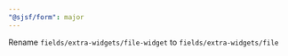 ```yaml
---
"@sjsf/form": major
---
```


Rename `fields/extra-widgets/file-widget` to `fields/extra-widgets/file`
